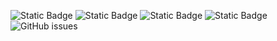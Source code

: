 ![Static Badge](https://img.shields.io/badge/blacklists-60-000000) ![Static Badge](https://img.shields.io/badge/blacklisted-3119456-cc0000) ![Static Badge](https://img.shields.io/badge/whitelisted-2243-00CC00) ![Static Badge](https://img.shields.io/badge/streaming_blacklist-28107-000000) ![GitHub issues](https://img.shields.io/github/issues/fabriziosalmi/blacklists)
